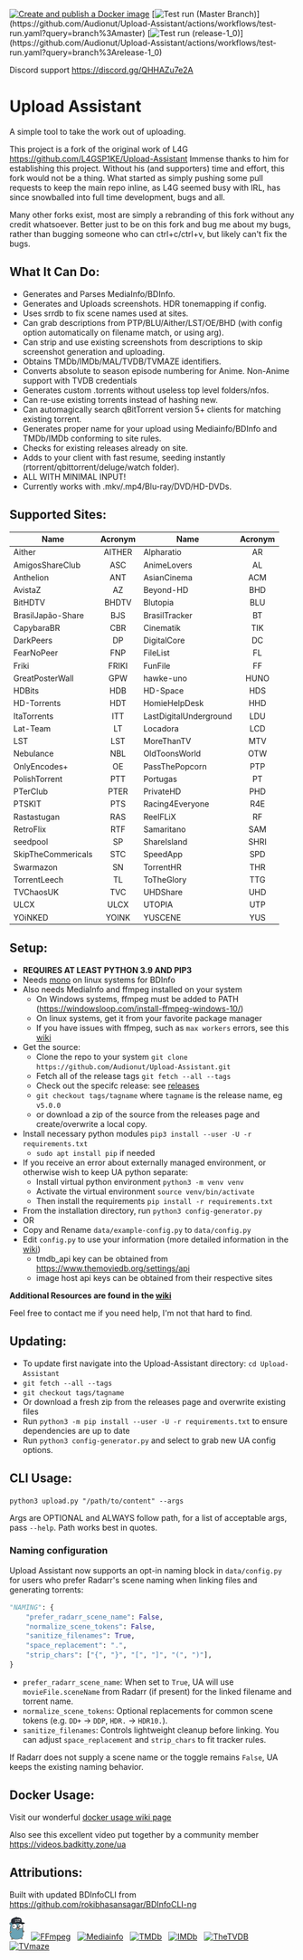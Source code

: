 [![Create and publish a Docker image](https://github.com/Audionut/Upload-Assistant/actions/workflows/docker-image.yml/badge.svg?branch=master)](https://github.com/Audionut/Upload-Assistant/actions/workflows/docker-image.yml) [![Test run (Master Branch)](https://img.shields.io/github/actions/workflow/status/Audionut/Upload-Assistant/test-run.yaml?branch=master&label=Test%20run%20(Master%20Branch%202025-07-04%2006:06%20UTC))](https://github.com/Audionut/Upload-Assistant/actions/workflows/test-run.yaml?query=branch%3Amaster) [![Test run (release-1_0)](https://img.shields.io/github/actions/workflow/status/Audionut/Upload-Assistant/test-run.yaml?branch=release-1_0&label=Test%20run%20(release-1_0%202025-10-19%2012:54%20UTC))](https://github.com/Audionut/Upload-Assistant/actions/workflows/test-run.yaml?query=branch%3Arelease-1_0)

Discord support https://discord.gg/QHHAZu7e2A

# Upload Assistant

A simple tool to take the work out of uploading.

This project is a fork of the original work of L4G https://github.com/L4GSP1KE/Upload-Assistant
Immense thanks to him for establishing this project. Without his (and supporters) time and effort, this fork would not be a thing.
What started as simply pushing some pull requests to keep the main repo inline, as L4G seemed busy with IRL, has since snowballed into full time development, bugs and all.

Many other forks exist, most are simply a rebranding of this fork without any credit whatsoever.
Better just to be on this fork and bug me about my bugs, rather than bugging someone who can ctrl+c/ctrl+v, but likely can't fix the bugs.

## What It Can Do:
  - Generates and Parses MediaInfo/BDInfo.
  - Generates and Uploads screenshots. HDR tonemapping if config.
  - Uses srrdb to fix scene names used at sites.
  - Can grab descriptions from PTP/BLU/Aither/LST/OE/BHD (with config option automatically on filename match, or using arg).
  - Can strip and use existing screenshots from descriptions to skip screenshot generation and uploading.
  - Obtains TMDb/IMDb/MAL/TVDB/TVMAZE identifiers.
  - Converts absolute to season episode numbering for Anime. Non-Anime support with TVDB credentials
  - Generates custom .torrents without useless top level folders/nfos.
  - Can re-use existing torrents instead of hashing new.
  - Can automagically search qBitTorrent version 5+ clients for matching existing torrent.
  - Generates proper name for your upload using Mediainfo/BDInfo and TMDb/IMDb conforming to site rules.
  - Checks for existing releases already on site.
  - Adds to your client with fast resume, seeding instantly (rtorrent/qbittorrent/deluge/watch folder).
  - ALL WITH MINIMAL INPUT!
  - Currently works with .mkv/.mp4/Blu-ray/DVD/HD-DVDs.

## Supported Sites:

|Name|Acronym|Name|Acronym|
|-|:-:|-|:-:|
|Aither|AITHER|Alpharatio|AR|
|AmigosShareClub|ASC|AnimeLovers|AL|
|Anthelion|ANT|AsianCinema|ACM|
|AvistaZ|AZ|Beyond-HD|BHD|
|BitHDTV|BHDTV|Blutopia|BLU|
|BrasilJapão-Share|BJS|BrasilTracker|BT|
|CapybaraBR|CBR|Cinematik|TIK|
|DarkPeers|DP|DigitalCore|DC|
|FearNoPeer|FNP|FileList|FL|
|Friki|FRIKI|FunFile|FF|
|GreatPosterWall|GPW|hawke-uno|HUNO|
|HDBits|HDB|HD-Space|HDS|
|HD-Torrents|HDT|HomieHelpDesk|HHD|
|ItaTorrents|ITT|LastDigitalUnderground|LDU|
|Lat-Team|LT|Locadora|LCD|
|LST|LST|MoreThanTV|MTV|
|Nebulance|NBL|OldToonsWorld|OTW|
|OnlyEncodes+|OE|PassThePopcorn|PTP|
|PolishTorrent|PTT|Portugas|PT|
|PTerClub|PTER|PrivateHD|PHD|
|PTSKIT|PTS|Racing4Everyone|R4E|
|Rastastugan|RAS|ReelFLiX|RF|
|RetroFlix|RTF|Samaritano|SAM|
|seedpool|SP|ShareIsland|SHRI|
|SkipTheCommericals|STC|SpeedApp|SPD|
|Swarmazon|SN|TorrentHR|THR|
|TorrentLeech|TL|ToTheGlory|TTG|
|TVChaosUK|TVC|UHDShare|UHD|
|ULCX|ULCX|UTOPIA|UTP|
|YOiNKED|YOINK|YUSCENE|YUS|

## **Setup:**
   - **REQUIRES AT LEAST PYTHON 3.9 AND PIP3**
   - Needs [mono](https://www.mono-project.com/) on linux systems for BDInfo
   - Also needs MediaInfo and ffmpeg installed on your system
      - On Windows systems, ffmpeg must be added to PATH (https://windowsloop.com/install-ffmpeg-windows-10/)
      - On linux systems, get it from your favorite package manager
      - If you have issues with ffmpeg, such as `max workers` errors, see this [wiki](https://github.com/Audionut/Upload-Assistant/wiki/ffmpeg---max-workers-issues)
   - Get the source:
      - Clone the repo to your system `git clone https://github.com/Audionut/Upload-Assistant.git`
      - Fetch all of the release tags `git fetch --all --tags`
      - Check out the specifc release: see [releases](https://github.com/Audionut/Upload-Assistant/releases)
      - `git checkout tags/tagname` where `tagname` is the release name, eg `v5.0.0`
      - or download a zip of the source from the releases page and create/overwrite a local copy.
   - Install necessary python modules `pip3 install --user -U -r requirements.txt`
      - `sudo apt install pip` if needed
  - If you receive an error about externally managed environment, or otherwise wish to keep UA python separate:
      - Install virtual python environment `python3 -m venv venv`
      - Activate the virtual environment `source venv/bin/activate`
      - Then install the requirements `pip install -r requirements.txt`
   - From the installation directory, run `python3 config-generator.py`
   - OR
   - Copy and Rename `data/example-config.py` to `data/config.py`
   - Edit `config.py` to use your information (more detailed information in the [wiki](https://github.com/Audionut/Upload-Assistant/wiki))
      - tmdb_api key can be obtained from https://www.themoviedb.org/settings/api
      - image host api keys can be obtained from their respective sites

   **Additional Resources are found in the [wiki](https://github.com/Audionut/Upload-Assistant/wiki)**

   Feel free to contact me if you need help, I'm not that hard to find.

## **Updating:**
  - To update first navigate into the Upload-Assistant directory: `cd Upload-Assistant`
  - `git fetch --all --tags`
  - `git checkout tags/tagname`
  - Or download a fresh zip from the releases page and overwrite existing files
  - Run `python3 -m pip install --user -U -r requirements.txt` to ensure dependencies are up to date
  - Run `python3 config-generator.py` and select to grab new UA config options.

## **CLI Usage:**

  `python3 upload.py "/path/to/content" --args`

  Args are OPTIONAL and ALWAYS follow path, for a list of acceptable args, pass `--help`.
  Path works best in quotes.

### Naming configuration

Upload Assistant now supports an opt-in naming block in `data/config.py` for users who prefer Radarr's scene naming when linking files and generating torrents:

```python
"NAMING": {
    "prefer_radarr_scene_name": False,
    "normalize_scene_tokens": False,
    "sanitize_filenames": True,
    "space_replacement": ".",
    "strip_chars": ["{", "}", "[", "]", "(", ")"],
}
```

* `prefer_radarr_scene_name`: When set to `True`, UA will use `movieFile.sceneName` from Radarr (if present) for the linked filename and torrent name.
* `normalize_scene_tokens`: Optional replacements for common scene tokens (e.g. `DD+` → `DDP`, `HDR.` → `HDR10.`).
* `sanitize_filenames`: Controls lightweight cleanup before linking. You can adjust `space_replacement` and `strip_chars` to fit tracker rules.

If Radarr does not supply a scene name or the toggle remains `False`, UA keeps the existing naming behavior.

## **Docker Usage:**
  Visit our wonderful [docker usage wiki page](https://github.com/Audionut/Upload-Assistant/wiki/Docker)

  Also see this excellent video put together by a community member https://videos.badkitty.zone/ua

## **Attributions:**

Built with updated BDInfoCLI from https://github.com/rokibhasansagar/BDInfoCLI-ng

<p>
  <a href="https://github.com/autobrr/mkbrr"><img src="https://github.com/autobrr/mkbrr/blob/main/.github/assets/mkbrr-dark.png?raw=true" alt="mkbrr" height="40px;"></a>&nbsp;&nbsp;
  <a href="https://ffmpeg.org/"><img src="https://i.postimg.cc/xdj3BS7S/FFmpeg-Logo-new-svg.png" alt="FFmpeg" height="40px;"></a>&nbsp;&nbsp;
  <a href="https://mediaarea.net/en/MediaInfo"><img src="https://i.postimg.cc/vTkjXmHh/Media-Info-Logo-svg.png" alt="Mediainfo" height="40px;"></a>&nbsp;&nbsp;
  <a href="https://www.themoviedb.org/"><img src="https://i.postimg.cc/1tpXHx3k/blue-square-2-d537fb228cf3ded904ef09b136fe3fec72548ebc1fea3fbbd1ad9e36364db38b.png" alt="TMDb" height="40px;"></a>&nbsp;&nbsp;
  <a href="https://www.imdb.com/"><img src="https://i.postimg.cc/CLVmvwr1/IMDb-Logo-Rectangle-Gold-CB443386186.png" alt="IMDb" height="40px;"></a>&nbsp;&nbsp;
  <a href="https://thetvdb.com/"><img src="https://i.postimg.cc/Hs1KKqsS/logo1.png" alt="TheTVDB" height="40px;"></a>&nbsp;&nbsp;
  <a href="https://www.tvmaze.com/"><img src="https://i.postimg.cc/2jdRzkJp/tvm-header-logo.png" alt="TVmaze" height="40px"></a>
</p>
